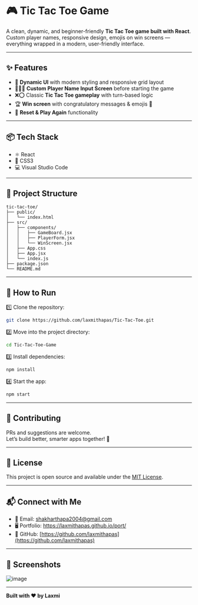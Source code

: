 
# 🎮 Tic Tac Toe Game  

A clean, dynamic, and beginner-friendly **Tic Tac Toe game built with React**.  
Custom player names, responsive design, emojis on win screens — everything wrapped in a modern, user-friendly interface. 

---

## ✨ Features  

- 🎨 **Dynamic UI** with modern styling and responsive grid layout  
- 🧑‍🤝‍🧑 **Custom Player Name Input Screen** before starting the game  
- ❌⭕ Classic **Tic Tac Toe gameplay** with turn-based logic  
- 🏆 **Win screen** with congratulatory messages & emojis 🎉  
- 🔄 **Reset & Play Again** functionality  

---

## 📦 Tech Stack  

- ⚛️ React  
- 🎨 CSS3  
- 💻 Visual Studio Code  

---

## 📂 Project Structure  

```
tic-tac-toe/
├── public/
│   └── index.html
├── src/
│   ├── components/
│   │   ├── GameBoard.jsx
│   │   ├── PlayerForm.jsx
│   │   └── WinScreen.jsx
│   ├── App.css
│   ├── App.jsx
│   └── index.js
├── package.json
└── README.md
```

---

## 🚀 How to Run  

1️⃣ Clone the repository:
```bash
git clone https://github.com/laxmithapas/Tic-Tac-Toe.git
```

2️⃣ Move into the project directory:
```bash
cd Tic-Tac-Toe-Game
```

3️⃣ Install dependencies:
```bash
npm install
```

4️⃣ Start the app:
```bash
npm start
```

---

## 🤝 Contributing  

PRs and suggestions are welcome.  
Let’s build better, smarter apps together! 🚀  

---

## 📃 License  

This project is open source and available under the [MIT License](LICENSE).

---

## 📬 Connect with Me  

- 📧 Email: shakharthapa2004@gmail.com
- 🖥️ Portfolio: https://laxmithapas.github.io/port/
- 🐙 GitHub: [https://github.com/laxmithapas](https://github.com/laxmithapas)

---

## 📌 Screenshots  
![image](https://github.com/user-attachments/assets/46683027-0c93-4f6d-b98b-28d52b5d0115)

>  

---

**Built with ❤️ by Laxmi**
